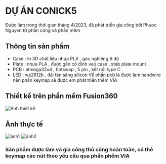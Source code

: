 # DỰ ÁN CONICK5
Được làm trong thời gian tháng 4/2023, đã phát triển gia công bởi Phuoc Nguyen từ phần cứng và phần mềm
## Thông tin sản phẩm 
- Case : In 3D chất liệu nhựa PLA , góc nghiêng 6 độ
- Plate : nhựa PLA , được gắn cố định vào case , stab plate mount
- PCB : atmega32u4 , hotswap , 5 pin , kết nối type C
- LED : ws2812b , dải tản sáng silicon 
Về phần pcb là được làm handwire nên phần keymap sẽ được em phát triển thêm VIA 
## Thiết kế trên phần mềm Fusion360
![Ảnh thiết kế](https://github.com/truongphuoc000/conicK5/assets/72129861/a4719987-622d-43f5-8b18-a5aca967fb02)
## Ảnh thực tế 
![ảnh1](https://lh5.googleusercontent.com/i1Ffv-cqUWIY1Xl6M2x882odladr76VREJnfXIHnwVz23EbVraryoPWnS4-ecYupTKpYQ3TtigWn_5Vx1Brs4HNnZiQgTbHwpcDfsmfJuFtGALfd00fUxF3s97b1EHXMeg=w3024)
![ảnh2](https://lh5.googleusercontent.com/oHxPBEhoAvebB92BN62xdXEjVnWlhyTElHlMSPZlDwdJbohlmg-PdfOc92uk5r8O7NGTv5vTL-BfWKtIZsKbNvkmtWgexbXoNqaoJLzPrFGpEjBsBIrqFLRv4awzpeOYTw=w2611)
### Sản phẩm được làm và gia công thủ công hoàn toàn, có thể keymap các nút theo yêu cầu qua phần phềm VIA 
